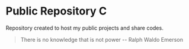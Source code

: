 # Public Repository C
Repository created to host my public projects and share codes.

>There is no knowledge that is not power
-- Ralph Waldo Emerson
